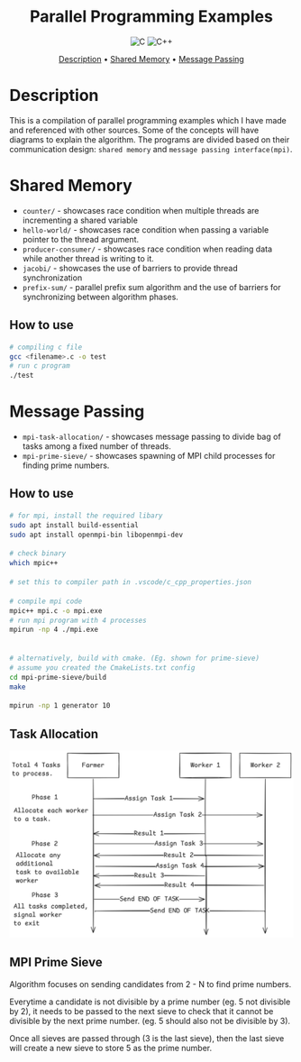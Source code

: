 <h1 align="center">Parallel Programming Examples</h1>
<p align="center">
    <img src="https://img.shields.io/badge/c-%2300599C.svg?style=for-the-badge&logo=c&logoColor=white"
         alt="C">
    <img src="https://img.shields.io/badge/c++-%2300599C.svg?style=for-the-badge&logo=c%2B%2B&logoColor=white"
        alt="C++">
</p>

<p align="center">
  <a href="#description">Description</a> •
  <a href="#shared-memory">Shared Memory</a> •
  <a href="#message-passing">Message Passing</a>
</p>

# Description
This is a compilation of parallel programming examples which I have made and referenced with other sources.
Some of the concepts will have diagrams to explain the algorithm. The programs are divided based on their communication design: `shared memory` and `message passing interface(mpi)`.

# Shared Memory
- `counter/` - showcases race condition when multiple threads are incrementing a shared variable
- `hello-world/` - showcases race condition when passing a variable pointer to the thread argument.
- `producer-consumer/` - showcases race condition when reading data while another thread is writing to it.
- `jacobi/` - showcases the use of barriers to provide thread synchronization
- `prefix-sum/` - parallel prefix sum algorithm and the use of barriers for synchronizing between algorithm phases.

## How to use
```bash
# compiling c file
gcc <filename>.c -o test
# run c program
./test
```

# Message Passing
- `mpi-task-allocation/` - showcases message passing to divide bag of tasks among a fixed number of threads.
- `mpi-prime-sieve/` - showcases spawning of MPI child processes for finding prime numbers.

## How to use
```bash
# for mpi, install the required libary
sudo apt install build-essential
sudo apt install openmpi-bin libopenmpi-dev

# check binary
which mpic++

# set this to compiler path in .vscode/c_cpp_properties.json

# compile mpi code
mpic++ mpi.c -o mpi.exe
# run mpi program with 4 processes
mpirun -np 4 ./mpi.exe


# alternatively, build with cmake. (Eg. shown for prime-sieve)
# assume you created the CmakeLists.txt config
cd mpi-prime-sieve/build
make

mpirun -np 1 generator 10
```

## Task Allocation
<img src="images/mpi-task-allocation.png"
         alt="Task Allocation with MPI">


## MPI Prime Sieve
Algorithm focuses on sending candidates from 2 - N to find prime numbers.

Everytime a candidate is not divisible by a prime number (eg. 5 not divisible by 2), it needs to be passed to the next sieve to check that it cannot be divisible by the next prime number. (eg. 5 should also not be divisible by 3).

Once all sieves are passed through (3 is the last sieve), then the last sieve will create a new sieve to store 5 as the prime number.
